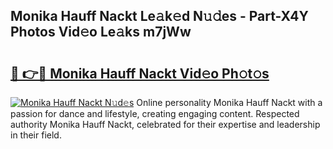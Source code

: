 ## Monika Hauff Nackt Le𝚊k𝚎d N𝚞𝚍es - Part-X4Y Photos Vid𝚎o Le𝚊ks m7jWw

# <h2><a href="http://fb7o2mk.evod.top/?m=Monika+Hauff+Nackt">🔗 👉🔴 Monika Hauff Nackt Vid𝚎o Ph𝚘t𝚘s</a></h2>

[![Monika Hauff Nackt N𝚞d𝚎s](https://i.imgur.com/8V9OHl7.gif)](http://fb7o2mk.evod.top/?m=Monika+Hauff+Nackt)
Online personality Monika Hauff Nackt with a passion for dance and lifestyle, creating engaging content. Respected authority Monika Hauff Nackt, celebrated for their expertise and leadership in their field. 
